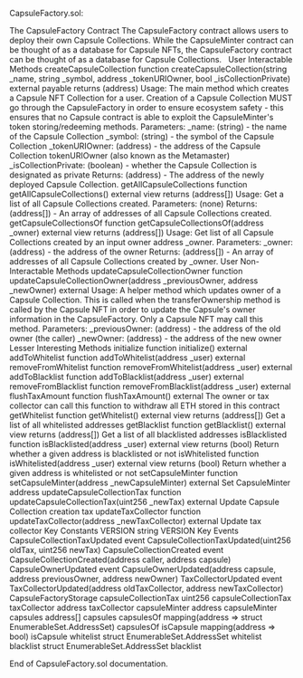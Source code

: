 CapsuleFactory.sol:

The CapsuleFactory Contract
The CapsuleFactory contract allows users to deploy their own Capsule Collections. While the CapsuleMinter contract can be thought of as a database for Capsule NFTs, the CapsuleFactory contract can be thought of as a database for Capsule Collections.
​​
​​
User Interactable Methods
createCapsuleCollection
function createCapsuleCollection(string _name, string _symbol, address _tokenURIOwner, bool _isCollectionPrivate) external payable returns (address)
Usage: The main method which creates a Capsule NFT Collection for a user. Creation of a Capsule Collection MUST go through the CapsuleFactory in order to ensure ecosystem safety - this ensures that no Capsule contract is able to exploit the CapsuleMinter's token storing/redeeming methods.
Parameters:
_name: (string) - the name of the Capsule Collection
_symbol: (string) - the symbol of the Capsule Collection
_tokenURIOwner: (address) - the address of the Capsule Collection tokenURIOwner (also known as the Metamaster)
_isCollectionPrivate: (boolean) - whether the Capsule Collection is designated as private
Returns: (address) - The address of the newly deployed Capsule Collection.
getAllCapsuleCollections
function getAllCapsuleCollections() external view returns (address[])
Usage: Get a list of all Capsule Collections created.
Parameters: (none)
Returns: (address[]) - An array of addresses of all Capsule Collections created.
getCapsuleCollectionsOf
function getCapsuleCollectionsOf(address _owner) external view returns (address[])
Usage: Get list of all Capsule Collections created by an input owner address _owner.
Parameters:
_owner: (address) - the address of the owner
Returns: (address[]) - An array of addresses of all Capsule Collections created by _owner.
User Non-Interactable Methods
updateCapsuleCollectionOwner
function updateCapsuleCollectionOwner(address _previousOwner, address _newOwner) external
Usage: A helper method which updates owner of a Capsule Collection. This is called when the transferOwnership method is called by the Capsule NFT in order to update the Capsule's owner information in the CapsuleFactory. Only a Capsule NFT may call this method.
Parameters:
_previousOwner: (address) - the address of the old owner (the caller)
_newOwner: (address) - the address of the new owner
Lesser Interesting Methods
initialize
function initialize() external
addToWhitelist
function addToWhitelist(address _user) external
removeFromWhitelist
function removeFromWhitelist(address _user) external
addToBlacklist
function addToBlacklist(address _user) external
removeFromBlacklist
function removeFromBlacklist(address _user) external
flushTaxAmount
function flushTaxAmount() external
The owner or tax collector can call this function to withdraw all ETH stored in this contract
getWhitelist
function getWhitelist() external view returns (address[])
Get a list of all whitelisted addresses
getBlacklist
function getBlacklist() external view returns (address[])
Get a list of all blacklisted addresses
isBlacklisted
function isBlacklisted(address _user) external view returns (bool)
Return whether a given address is blacklisted or not
isWhitelisted
function isWhitelisted(address _user) external view returns (bool)
Return whether a given address is whitelisted or not
setCapsuleMinter
function setCapsuleMinter(address _newCapsuleMinter) external
Set CapsuleMinter address
updateCapsuleCollectionTax
function updateCapsuleCollectionTax(uint256 _newTax) external
Update Capsule Collection creation tax
updateTaxCollector
function updateTaxCollector(address _newTaxCollector) external
Update tax collector
Key Constants
VERSION
string VERSION
Key Events
CapsuleCollectionTaxUpdated
event CapsuleCollectionTaxUpdated(uint256 oldTax, uint256 newTax)
CapsuleCollectionCreated
event CapsuleCollectionCreated(address caller, address capsule)
CapsuleOwnerUpdated
event CapsuleOwnerUpdated(address capsule, address previousOwner, address newOwner)
TaxCollectorUpdated
event TaxCollectorUpdated(address oldTaxCollector, address newTaxCollector)
CapsuleFactoryStorage
capsuleCollectionTax
uint256 capsuleCollectionTax
taxCollector
address taxCollector
capsuleMinter
address capsuleMinter
capsules
address[] capsules
capsulesOf
mapping(address => struct EnumerableSet.AddressSet) capsulesOf
isCapsule
mapping(address => bool) isCapsule
whitelist
struct EnumerableSet.AddressSet whitelist
blacklist
struct EnumerableSet.AddressSet blacklist

End of CapsuleFactory.sol documentation.
